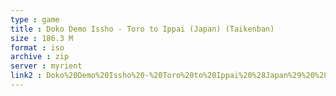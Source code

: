 ```yaml
---
type : game
title : Doko Demo Issho - Toro to Ippai (Japan) (Taikenban)
size : 186.3 M
format : iso
archive : zip
server : myrient
link2 : Doko%20Demo%20Issho%20-%20Toro%20to%20Ippai%20%28Japan%29%20%28Taikenban%29
---
```

